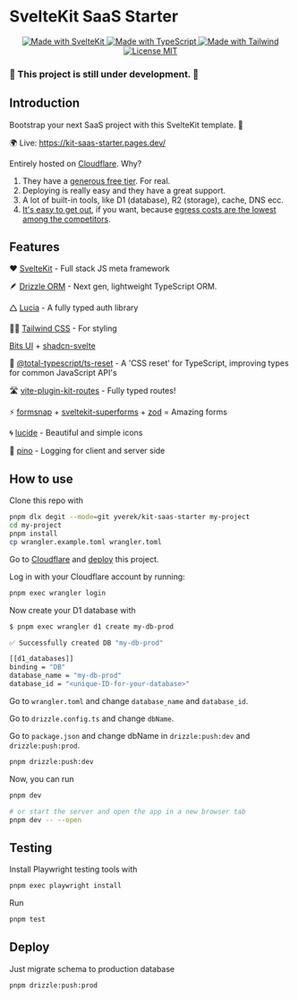 # SvelteKit SaaS Starter

<p align="center">
  <a href="https://kit.svelte.dev" title="Open SvelteKit Website">
    <img src="https://img.shields.io/badge/SvelteKit-4A4A55?style=for-the-badge&logo=svelte&logoColor=FF3E00" alt="Made with SvelteKit" />
  </a>
  <a href="https://www.typescriptlang.org/docs" title="Open TypeScript Website">
    <img src="https://img.shields.io/badge/TypeScript-007ACC?style=for-the-badge&logo=typescript&logoColor=white" alt="Made with TypeScript" />
  </a>
  <a href="https://tailwindcss.com" title="Open Tailwind Website">
    <img src="https://img.shields.io/badge/Tailwind-38B2AC?style=for-the-badge&logo=tailwind-css&logoColor=white" alt="Made with Tailwind" />
  </a>
    <a href="./LICENSE" title="Show the MIT License">
    <img src="https://img.shields.io/badge/License-MIT-blue.svg?style=for-the-badge" alt="License MIT">
  </a>
</p>

### 🚧 This project is still under development. 🚧

## Introduction

Bootstrap your next SaaS project with this SvelteKit template. 🚀

🌍 Live: https://kit-saas-starter.pages.dev/

Entirely hosted on [Cloudflare](https://www.cloudflare.com/). Why?

1. They have a [generous free tier](https://www.cloudflare.com/plans/developer-platform/#overview). For real.
2. Deploying is really easy and they have a great support.
3. A lot of built-in tools, like D1 (database), R2 (storage), cache, DNS ecc.
4. [It's easy to get out](https://youtu.be/4Wa5DivljOM), if you want, because [egress costs are the lowest among the competitors](https://cf-assets.www.cloudflare.com/slt3lc6tev37/5fz2zMzj6ZqgwFsQype2Cy/d14e589b1a8fb5fcdd4834e35e017554/Say-goodbye-to-egress-fees_ebook.pdf).

## Features

❤️ [SvelteKit](https://github.com/sveltejs/kit) - Full stack JS meta framework

🪶 [Drizzle ORM](https://github.com/drizzle-team/drizzle-orm) - Next gen, lightweight TypeScript ORM.

🛆 [Lucia](https://github.com/lucia-auth/lucia) - A fully typed auth library

💅🏻 [Tailwind CSS](https://github.com/tailwindlabs/tailwindcss) - For styling

[Bits UI](https://github.com/huntabyte/bits-ui) + [shadcn-svelte](https://github.com/huntabyte/shadcn-svelte)

🔄 [@total-typescript/ts-reset](https://github.com/total-typescript/ts-reset) - A 'CSS reset' for TypeScript, improving types for common JavaScript API's

🛣️ [vite-plugin-kit-routes](https://github.com/jycouet/kitql/tree/main/packages/vite-plugin-kit-routes) - Fully typed routes!

⚡ [formsnap](https://github.com/svecosystem/formsnap) + [sveltekit-superforms](https://github.com/ciscoheat/sveltekit-superforms) + [zod](https://github.com/colinhacks/zod) = Amazing forms

🌀 [lucide](https://github.com/lucide-icons/lucide) - Beautiful and simple icons

🌲 [pino](https://github.com/pinojs/pino) - Logging for client and server side

## How to use

Clone this repo with

```bash
pnpm dlx degit --mode=git yverek/kit-saas-starter my-project
cd my-project
pnpm install
cp wrangler.example.toml wrangler.toml
```

Go to [Cloudflare](cloudflare.com) and [deploy](https://developers.cloudflare.com/pages/framework-guides/deploy-a-svelte-site/) this project.

Log in with your Cloudflare account by running:

```bash
pnpm exec wrangler login
```

Now create your D1 database with

```bash
$ pnpm exec wrangler d1 create my-db-prod

✅ Successfully created DB "my-db-prod"

[[d1_databases]]
binding = "DB"
database_name = "my-db-prod"
database_id = "<unique-ID-for-your-database>"
```

Go to `wrangler.toml` and change `database_name` and `database_id`.

Go to `drizzle.config.ts` and change `dbName`.

Go to `package.json` and change dbName in `drizzle:push:dev` and `drizzle:push:prod`.

```bash
pnpm drizzle:push:dev
```

Now, you can run

```bash
pnpm dev

# or start the server and open the app in a new browser tab
pnpm dev -- --open
```

## Testing

Install Playwright testing tools with

```bash
pnpm exec playwright install
```

Run

```bash
pnpm test
```

## Deploy

Just migrate schema to production database

```bash
pnpm drizzle:push:prod
```

